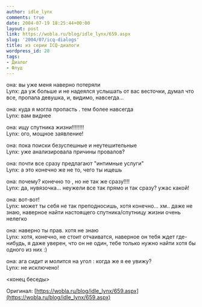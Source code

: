 ```yaml
---
author: idle_lynx
comments: true
date: 2004-07-19 18:25:44+00:00
layout: post
link: https://wobla.ru/blog/idle_lynx/659.aspx
slug: '2004/07/icq-dialogs'
title: из серии ICQ-диалоги
wordpress_id: 28
tags:
- Диалог
- Флуд
---
```


она: вы уже меня наверно потеряли  
Lynx: да уж больше и не надеялся услышать от вас весточки, думал что все, пропала девушка, и, видимо, навсегда...

она: куда я могла пропасть . тем более навсегда  
Lynx: вам виднее

она: ищу спутника жизни!!!!!!!!  
Lynx: ого, мощное заявление!

она: пока поиски безуспешные и неутешительные  
Lynx: уже анализировала причины провалов?

она: почти все сразу предлагают "интимные услуги"  
Lynx: а это конечно же не то, чего ты ищешь

она: почему? конечно то , но не так же сразу!!!!  
Lynx: да, нувязочка... неужели все так прямо и так сразу? ужас какой!

она: вот-вот!  
Lynx: может ты себя не так преподносишь, хотя конечно... хм.. даже не знаю, наверное найти настоящего спутника/спутницу жизни очень нелегко

она: наверно ты прав. хотя не знаю  
Lynx: хотя, конечно, не стоит отчаиватся, наверное он тебя ждет где-нибудь, я даже уверен, что он не один, тебе только нужно найти хотя бы одного из них :)

она: ага сидит и молится на угол : когда же я ее увижу?  
Lynx: не исключено!

<конец беседы>

Оригинал: [https://wobla.ru/blog/idle_lynx/659.aspx](https://wobla.ru/blog/idle_lynx/659.aspx)
